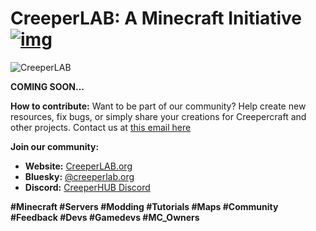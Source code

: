 # CreeperLAB: A Minecraft Initiative [![img](https://custom-icon-badges.demolab.com/badge/powered_by-CreeperHUB-white.svg?logo=creeperhub&logoColor=white)](https://creeperhub.net)

![CreeperLAB](https://creeperlab.carrd.co/assets/images/card.jpg?v=e7364c06)

**COMING SOON...**


**How to contribute:**
Want to be part of our community? Help create new resources, fix bugs, or simply share your creations for Creepercraft and other projects. Contact us at [this email here](mhttps://creeperhub.net/contact)

**Join our community:**
* **Website:** [CreeperLAB.org](https://creeperlab.org)
* **Bluesky:** [@creeperlab.org](https://bsky.app/profile/creeperlab.org)
* **Discord:** [CreeperHUB Discord](https://creeperlab.org/discord)

**#Minecraft #Servers #Modding #Tutorials #Maps #Community #Feedback #Devs #Gamedevs #MC_Owners**

